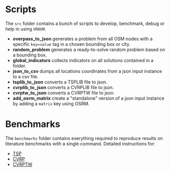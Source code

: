 # Scripts

The `src` folder contains a bunch of scripts to develop, benchmark,
debug or help in using `VROOM`.

- **overpass_to_json** generates a problem from all OSM nodes with a
  specific `key=value` tag in a chosen bounding box or city.
- **random_problem** generates a ready-to-solve random problem based
  on a bounding box.
- **global_indicators** collects indicators on all solutions contained
  in a folder.
- **json_to_csv** dumps all locations coordinates from a json input
  instance to a csv file.
- **tsplib_to_json** converts a TSPLIB file to json.
- **cvrplib_to_json** converts a CVRPLIB file to json.
- **cvrptw_to_json** converts a CVRPTW file to json.
- **add_osrm_matrix** create a "standalone" version of a json input
  instance by adding a `matrix` key using OSRM.

# Benchmarks

The `benchmarks` folder contains everything required to reproduce
results on literature benchmarks with a single command. Detailed
instructions for:

- [TSP](benchmarks/TSP)
- [CVRP](benchmarks/CVRP)
- [CVRPTW](benchmarks/CVRPTW)
